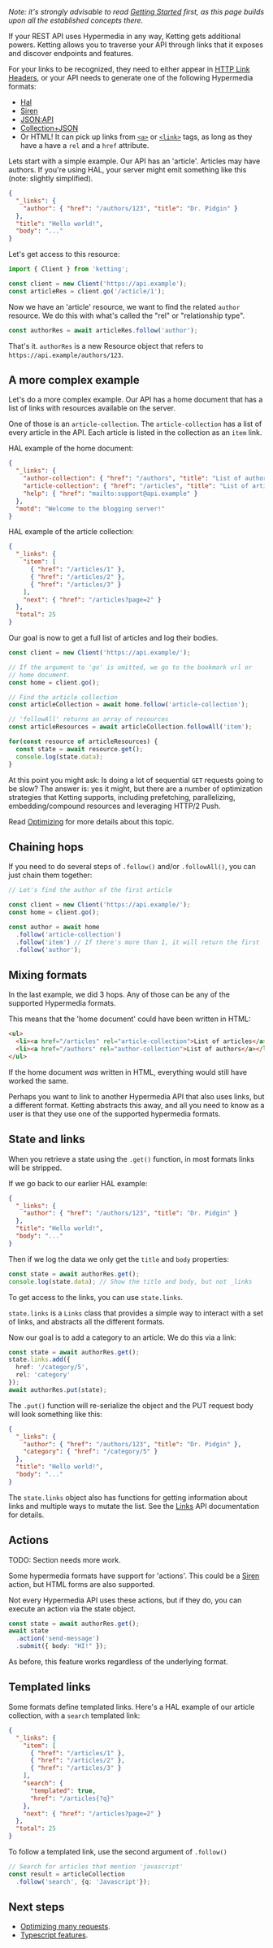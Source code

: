 *Note: it's strongly advisable to read [Getting Started](Getting-Started)
first, as this page builds upon all the established concepts there.*

If your REST API uses Hypermedia in any way, Ketting gets additional
powers. Ketting allows you to traverse your API through links that
it exposes and discover endpoints and features.

For your links to be recognized, they need to either appear in
[HTTP Link Headers][weblinking], or your API needs to generate one
of the following Hypermedia formats:

* [Hal][hal]
* [Siren][siren]
* [JSON:API][jsonapi]
* [Collection+JSON][cj]
* Or HTML! It can pick up links from [`<a>`][html-a] or [`<link>`][html-link]
  tags, as long as they have a have a `rel` and a `href` attribute.

Lets start with a simple example. Our API has an 'article'. Articles
may have authors. If you're using HAL, your server might emit something
like this (note: slightly simplified).

```json
{
  "_links": {
    "author": { "href": "/authors/123", "title": "Dr. Pidgin" }
  },
  "title": "Hello world!",
  "body": "..."
}
```

Let's get access to this resource:

```typescript
import { Client } from 'ketting';

const client = new Client('https://api.example');
const articleRes = client.go('/acticle/1');
```

Now we have an 'article' resource, we want to find the related `author`
resource. We do this with what's called the "rel" or "relationship type".

```typescript
const authorRes = await articleRes.follow('author');
```

That's it. `authorRes` is a new Resource object that refers to
`https://api.example/authors/123`.


A more complex example
----------------------

Let's do a more complex example. Our API has a home document that has
a list of links with resources available on the server.

One of those is an `article-collection`. The `article-collection` has
a list of every article in the API. Each article is listed in the collection
as an `item` link.

HAL example of the home document:

```json
{
  "_links": {
    "author-collection": { "href": "/authors", "title": "List of authors" },
    "article-collection": { "href": "/articles", "title": "List of articles" },
    "help": { "href": "mailto:support@api.example" }
  },
  "motd": "Welcome to the blogging server!"
}
```

HAL example of the article collection:

```json
{
  "_links": {
    "item": [
      { "href": "/articles/1" },
      { "href": "/articles/2" },
      { "href": "/articles/3" }
    ],
    "next": { "href": "/articles?page=2" }
  },
  "total": 25
}
```

Our goal is now to get a full list of articles and log their bodies.

```typescript
const client = new Client('https://api.example/');

// If the argument to 'go' is omitted, we go to the bookmark url or
// home document.
const home = client.go();

// Find the article collection
const articleCollection = await home.follow('article-collection');

// 'followAll' returns an array of resources
const articleResources = await articleCollection.followAll('item');

for(const resource of articleResources) {
  const state = await resource.get();
  console.log(state.data);
}
```

At this point you might ask: Is doing a lot of sequential `GET` requests 
going to be slow? The answer is: yes it might, but there are a number of
optimization strategies that Ketting supports, including prefetching,
parallelizing, embedding/compound resources and leveraging HTTP/2 Push.

Read [Optimizing](Optimizing) for more details about this topic.

Chaining hops
-------------

If you need to do several steps of `.follow()` and/or `.followAll()`, you can
just chain them together:

```typescript
// Let's find the author of the first article

const client = new Client('https://api.example/');
const home = client.go();

const author = await home
  .follow('article-collection')
  .follow('item') // If there's more than 1, it will return the first
  .follow('author');
```

Mixing formats
--------------

In the last example, we did 3 hops. Any of those can be any of the
supported Hypermedia formats.

This means that the 'home document' could have been written in HTML:

```html
<ul>
  <li><a href="/articles" rel="article-collection">List of articles</a></li>
  <li><a href="/authors" rel="author-collection">List of authors</a></li>
</ul>
```

If the home document _was_ written in HTML, everything would still have worked
the same.

Perhaps you want to link to another Hypermedia API that also uses links, but
a different format. Ketting abstracts this away, and all you need to know as a
user is that they use one of the supported hypermedia formats.

State and links
---------------

When you retrieve a state using the `.get()` function, in most formats links
will be stripped.

If we go back to our earlier HAL example:

```json
{
  "_links": {
    "author": { "href": "/authors/123", "title": "Dr. Pidgin" }
  },
  "title": "Hello world!",
  "body": "..."
}
```

Then if we log the data we only get the `title` and `body` properties:

```typescript
const state = await authorRes.get();
console.log(state.data); // Show the title and body, but not _links
```

To get access to the links, you can use `state.links`.

`state.links` is a `Links` class that provides a simple way to interact with
a set of links, and abstracts all the different formats.

Now our goal is to add a category to an article. We do this via a link:

```typescript
const state = await authorRes.get();
state.links.add({
  href: '/category/5',
  rel: 'category'
});
await authorRes.put(state);
```

The `.put()` function will re-serialize the object and the PUT request
body will look something like this:

```json
{
  "_links": {
    "author": { "href": "/authors/123", "title": "Dr. Pidgin" },
    "category": { "href": "/category/5" }
  },
  "title": "Hello world!",
  "body": "..."
}
```

The `state.links` object also has functions for getting information about
links and multiple ways to mutate the list. See the [Links](Links) API
documentation for details.

Actions
-------

TODO: Section needs more work.

Some hypermedia formats have support for 'actions'. This could be a
[Siren][siren] action, but HTML forms are also supported.

Not every Hypermedia API uses these actions, but if they do, you can
execute an action via the state object.

```typescript
const state = await authorRes.get();
await state
  .action('send-message')
  .submit({ body: "HI!" });
```

As before, this feature works regardless of the underlying format.

Templated links
---------------

Some formats define templated links. Here's a HAL example of our
article collection, with a `search` templated link:

```json
{
  "_links": {
    "item": [
      { "href": "/articles/1" },
      { "href": "/articles/2" },
      { "href": "/articles/3" }
    ],
    "search": {
      "templated": true,
      "href": "/articles{?q}"
    },
    "next": { "href": "/articles?page=2" }
  },
  "total": 25
}
```

To follow a templated link, use the second argument of `.follow()`

```typescript
// Search for articles that mention 'javascript'
const result = articleCollection
  .follow('search', {q: 'Javascript'});
```

Next steps
----------

* [Optimizing many requests](Optimizing).
* [Typescript features](Typescript-Features).

[weblinking]: https://tools.ietf.org/html/rfc8288
[html-a]: https://developer.mozilla.org/en-US/docs/Web/HTML/Element/a
[html-link]: https://developer.mozilla.org/en-US/docs/Web/HTML/Element/link
[hal]: https://tools.ietf.org/html/draft-kelly-json-hal-00
[siren]: https://github.com/kevinswiber/siren
[jsonapi]: https://jsonapi.org/
[weblinking]: https://tools.ietf.org/html/rfc8288
[cj]: http://amundsen.com/media-types/collection/
